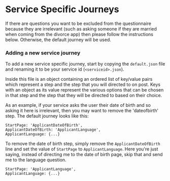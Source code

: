 # Service Specific Journeys

If there are questions you want to be excluded from the questionnaire because they are irrelevant (such as asking someone if they are married when coming from the divorce app)
then please follow the instructions below. Otherwise, the default journey will be used.

### Adding a new service journey

To add a new service specific journey, start by copying the `default.json` file and renaming it to be your service id
(`<serviceid>.json`).

Inside this file is an object containing an ordered list of key/value pairs which represent a step and the step that you will directed to on post. 
Keys with an object as its value represent the various options that can be chosen in that step and the step that they will be directed to based on their choice.

As an example, if your service asks the user their date of birth and so asking it here is irrelevant, then you may want to remove the 'dateofbirth' step.
The default journey looks like this:
```
StartPage: 'ApplicantDateOfBirth',
ApplicantDateOfBirth: 'ApplicantLanguage',
ApplicantLanguage: {...}
```
To remove the date of birth step, simply remove the `ApplicantDateOfBirth` line and set the value of `StartPage` to `ApplicantLanguage`.
Here you're just saying, instead of directing me to the date of birth page, skip that and send me to the language question.
```
StartPage: 'ApplicantLanguage',
ApplicantLanguage: {...}
```

